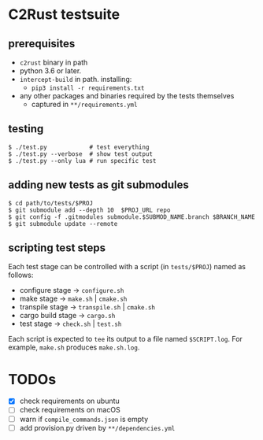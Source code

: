 # C2Rust testsuite

## prerequisites

- `c2rust` binary in path
- python 3.6 or later.
- `intercept-build` in path. installing:
    - `pip3 install -r requirements.txt`
- any other packages and binaries required by the tests themselves
    - captured in `**/requirements.yml`

## testing

    $ ./test.py            # test everything
    $ ./test.py --verbose  # show test output
    $ ./test.py --only lua # run specific test
    

## adding new tests as git submodules

    $ cd path/to/tests/$PROJ
    $ git submodule add --depth 10  $PROJ_URL repo
    $ git config -f .gitmodules submodule.$SUBMOD_NAME.branch $BRANCH_NAME
    $ git submodule update --remote
    
## scripting test steps

Each test stage can be controlled with a script (in `tests/$PROJ`) named as follows:

- configure stage -> `configure.sh`
- make stage ->  `make.sh` | `cmake.sh`
- transpile stage ->  `transpile.sh` | `cmake.sh`
- cargo build stage -> `cargo.sh`
- test stage -> `check.sh` | `test.sh`

Each script is expected to `tee` its output to a file named `$SCRIPT.log`. For example, `make.sh` produces `make.sh.log`.

# TODOs
- [x] check requirements on ubuntu
- [ ] check requirements on macOS
- [ ] warn if `compile_commands.json` is empty
- [ ] add provision.py driven by `**/dependencies.yml`
